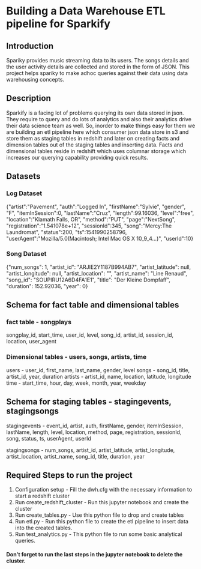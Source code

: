 # Building a Data Warehouse ETL pipeline for Sparkify

## Introduction
Spariky provides music streaming data to its users. The songs details and the user activity details are collected and stored in
the form of JSON. This project helps spariky to make adhoc queries against their data using data warehousing concepts.

## Description
Sparkify is a facing lot of problems querying its own data stored in json. They require to query and do lots of analytics and also
their analytics drive their data science team as well. So, inorder to make things easy for them we are building an etl pipeline here which consumer json data store in s3 and store them as staging tables in redshift and later on creating facts and dimension tables out of the staging tables and inserting data. Facts and dimensional tables reside in redshift which uses columnar storage which increases our querying capability providing quick results.

## Datasets

### Log Dataset

{"artist":"Pavement", "auth":"Logged In", "firstName":"Sylvie", "gender", "F", "itemInSession":0, "lastName":"Cruz", "length":99.16036, "level":"free", "location":"Klamath Falls, OR", "method":"PUT", "page":"NextSong", "registration":"1.541078e+12", "sessionId":345, "song":"Mercy:The Laundromat", "status":200, "ts":1541990258796, "userAgent":"Mozilla/5.0(Macintosh; Intel Mac OS X 10_9_4...)", "userId":10}

### Song Dataset

{"num_songs": 1, "artist_id": "ARJIE2Y1187B994AB7", "artist_latitude": null, "artist_longitude": null, "artist_location": "", "artist_name": "Line Renaud", "song_id": "SOUPIRU12A6D4FA1E1", "title": "Der Kleine Dompfaff", "duration": 152.92036, "year": 0}

## Schema for fact table and dimensional tables

### fact table - songplays
songplay_id, start_time, user_id, level, song_id, artist_id, session_id, location, user_agent

### Dimensional tables - users, songs, artists, time

users - user_id, first_name, last_name, gender, level
songs - song_id, title, artist_id, year, duration
artists - artist_id, name, location, latitude, longitude
time - start_time, hour, day, week, month, year, weekday

## Schema for staging tables - stagingevents, stagingsongs

stagingevents - event_id, artist, auth, firstName, gender, itemInSession, lastName, length, level, location, method, page, registration, sessionId, song, status, ts, userAgent, userId

stagingsongs - num_songs, artist_id, artist_latitude, artist_longitude, artist_location, artist_name, song_id, title, duration, year


## Required Steps to run the project 

1) Configuration setup - Fill the dwh.cfg with the necessary information to start a redshift cluster
2) Run create_redshift_cluster - Run this jupyter notebook and create the cluster
3) Run create_tables.py - Use this python file to drop and create tables
4) Run etl.py - Run this python file to create the etl pipeline to insert data into the created tables.
5) Run test_analytics.py - This python file to run some basic analytical queries.

#### Don't forget to run the last steps in the jupyter notebook to delete the cluster.